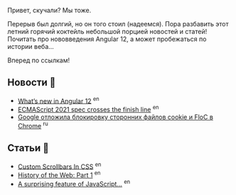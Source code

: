 Привет, скучали?
Мы тоже.

Перерыв был долгий, но он того стоил (надеемся).
Пора разбавить этот летний горячий коктейль небольшой порцией новостей и статей! Почитать про нововведения Angular 12, а может пробежаться по истории веба...

Вперед по ссылкам!

## Новости 📰

- [What’s new in Angular 12](https://www.infoworld.com/article/3607428/whats-new-in-angular-12.html#tk.rss_javascript) <sup>en</sup>
- [ECMAScript 2021 spec crosses the finish line](https://www.infoworld.com/article/3613948/ecmascript-2021-spec-for-javascript-crosses-the-finish-line.html#tk.rss_javascript) <sup>en</sup>
- [Google отложила блокировку сторонних файлов cookie и FloC в Chrome](https://habr.com/ru/news/t/564690/) <sup>ru</sup>

## Статьи 📝

- [Custom Scrollbars In CSS](https://ishadeed.com/article/custom-scrollbars-css/) <sup>en</sup>
- [History of the Web: Part 1](https://www.matthewgerstman.com/tech/history-of-the-web/) <sup>en</sup>
- [A surprising feature of JavaScript...](https://swizec.com/blog/a-surprising-feature-of-javascript-optional-chaining/) <sup>en</sup>
